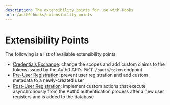 ```yaml
---
description: The extensibility points for use with Hooks
url: /auth0-hooks/extensibility-points
---
```


# Extensibility Points

The following is a list of available extensibility points:

- [Credentials Exchange](/auth0-hooks/extensibility-points/credentials-exchange): change the scopes and add custom claims to the tokens issued by the Auth0 API's `POST /oauth/token` endpoint
- [Pre-User Registration](/auth0-hooks/extensibility-points/pre-user-registration): prevent user registration and add custom metadata to a newly-created user
- [Post-User Registration](/auth0-hooks/extensibility-points/post-user-registration): implement custom actions that execute asynchronously from the Auth0 authentication process after a new user registers and is added to the database
